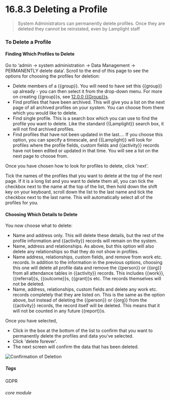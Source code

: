 # 16.8.3  <i class="fa fa-user"></i>  Deleting a Profile

> System Administrators can permanently delete profiles. Once they are deleted they cannot be reinstated, even by Lamplight staff



### To Delete a Profile

#### Finding Which Profiles to Delete

Go to ‘admin -> system administration -> Data Management -> PERMANENTLY delete data’.  Scroll to the end of this page to see the options for choosing the profiles for deletion:
  - Delete members of a {{group}}. You will need to have set this {{group}} up already - you can then select it from the drop-down menu. For more on creating {{group}}s, see [12.0.0 {{Group}}s](/help/index/p/12.0.0).
  - Find profiles that have been archived. This will give you a list on the next page of all archived profiles on your system. You can choose from there which you would like to delete.
  - Find single profile. This is a search box which you can use to find the profile you want to delete. Like the standard {{Lamplight}} search box, it will not find archived profiles. 
  - Find profiles that have not been updated in the last.... If you choose this option, you can specify a timescale, and {{Lamplight}} will look for profiles where the profile fields, custom fields and {{activity}} records have not been edited or updated in that time. You will see a list on the next page to choose from. 

Once you have chosen how to look for profiles to delete, click 'next'.

Tick the names of the profiles that you want to delete at the top of the next page. If it is a long list and you want to delete them all, you can tick the checkbox next to the name at the top of the list, then hold down the shift key on your keyboard, scroll down the list to the last name and tick the checkbox next to the last name. This will automatically select all of the profiles for you.   

#### Choosing Which Details to Delete

You now choose what to delete:
  - Name and address only. This will delete these details, but the rest of the profile information and {{activity}} records will remain on the system.
  - Name, address and relationships. As above, but this option will also delete any relationships so that they do not show in profiles.
  - Name address, relationships, custom fields, and remove from work etc. records. In addition to the information in the previous options, choosing this one will delete all profile data and remove the {{person}} or {{org}} from all attendance tables in {{activity}} records. This includes {{work}}, {{referral}}s, {{outcome}}s, {{grant}}s etc. The records themselves will not be deleted.
  - Name, address, relationships, custom fields and delete any work etc. records completely that they are listed on. This is the same as the option above, but instead of deleting the {{person}} or {{org}} from the {{activity}} records, the record itself will be deleted. This means that it will not be counted in any future {{report}}s.

Once you have selected,

- Click in the box at the bottom of the list to confirm that you want to permanently delete the profiles and data you've selected. 
- Click 'delete forever'.
- The next screen will confirm the data that has been deleted.

![Confirmation of Deletion](16.8.3a.png)

##### Tags
GDPR

###### core module
